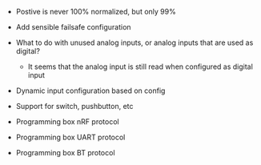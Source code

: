 * Postive is never 100% normalized, but only 99%

* Add sensible failsafe configuration

* What to do with unused analog inputs, or analog inputs that are used as digital?
    * It seems that the analog input is still read when configured as digital input
* Dynamic input configuration based on config
* Support for switch, pushbutton, etc

* Programming box nRF protocol
* Programming box UART protocol
* Programming box BT protocol
